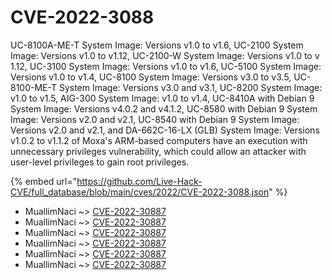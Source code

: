 # CVE-2022-3088

UC-8100A-ME-T System Image: Versions v1.0 to v1.6, UC-2100 System Image: Versions v1.0 to v1.12, UC-2100-W System Image: Versions v1.0 to v 1.12,&nbsp;UC-3100 System Image: Versions v1.0 to v1.6,&nbsp;UC-5100 System Image: Versions v1.0 to v1.4, UC-8100 System Image: Versions v3.0 to v3.5, UC-8100-ME-T System Image: Versions v3.0 and v3.1, UC-8200 System Image: v1.0 to v1.5, AIG-300 System Image: v1.0 to v1.4, UC-8410A with Debian 9 System Image: Versions v4.0.2 and v4.1.2, UC-8580 with Debian 9 System Image: Versions v2.0 and v2.1, UC-8540 with Debian 9 System Image: Versions v2.0 and v2.1, and DA-662C-16-LX (GLB) System Image: Versions v1.0.2 to v1.1.2 of Moxa's ARM-based computers have an execution with unnecessary privileges vulnerability, which could allow an attacker with user-level privileges to gain root privileges.

{% embed url="https://github.com/Live-Hack-CVE/full_database/blob/main/cves/2022/CVE-2022-3088.json" %}


* MuallimNaci ~> [CVE-2022-30887](https://www.alice-snow.ru/2022/database/cve-2022-3088/cve-2022-30887-muallimnaci)
* MuallimNaci ~> [CVE-2022-30887](https://www.alice-snow.ru/2022/database/cve-2022-3088/cve-2022-30887-muallimnaci)
* MuallimNaci ~> [CVE-2022-30887](https://www.alice-snow.ru/2022/database/cve-2022-3088/cve-2022-30887-muallimnaci)
* MuallimNaci ~> [CVE-2022-30887](https://www.alice-snow.ru/2022/database/cve-2022-3088/cve-2022-30887-muallimnaci)
* MuallimNaci ~> [CVE-2022-30887](https://www.alice-snow.ru/2022/database/cve-2022-3088/cve-2022-30887-muallimnaci)
* MuallimNaci ~> [CVE-2022-30887](https://www.alice-snow.ru/2022/database/cve-2022-3088/cve-2022-30887-muallimnaci)